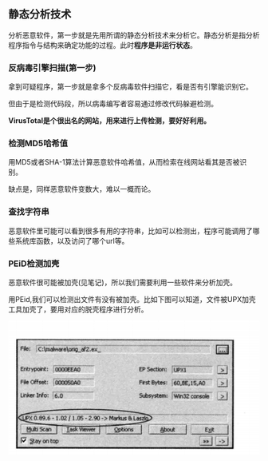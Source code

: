 ## 静态分析技术

分析恶意软件，第一步就是先用所谓的静态分析技术来分析它。静态分析是指分析程序指令与结构来确定功能的过程。此时**程序是非运行状态**。

### 反病毒引擎扫描(第一步)

拿到可疑程序，第一步就是拿多个反病毒软件扫描它，看是否有引擎能识别它。

但由于是检测代码段，所以病毒编写者容易通过修改代码躲避检测。

**VirusTotal是个很出名的网站，用来进行上传检测，要好好利用。**

### 检测MD5哈希值
用MD5或者SHA-1算法计算恶意软件哈希值，从而检索在线网站看其是否被识别。

缺点是，同样恶意软件变数大，难以一概而论。

### 查找字符串
恶意软件里可能可以看到很多有用的字符串，比如可以检测出，程序可能调用了哪些系统库函数，以及访问了哪个url等。

### PEiD检测加壳
恶意软件很可能被加壳(见笔记)，所以我们需要利用一些软件来分析加壳。

用PEid,我们可以检测出文件有没有被加壳。比如下图可以知道，文件被UPX加壳工具加壳了，要用对应的脱壳程序进行分析。

![](image/static0.png)
